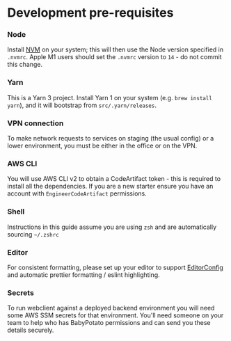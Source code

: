# Development pre-requisites

### Node

Install [NVM](https://github.com/nvm-sh/nvm) on your system; this will then use the Node version specified in `.nvmrc`.
Apple M1 users should set the `.nvmrc` version to `14` - do not commit this change.

### Yarn

This is a Yarn 3 project. Install Yarn 1 on your system (e.g. `brew install yarn`), and it will bootstrap
from `src/.yarn/releases`.

### VPN connection

To make network requests to services on staging (the usual config) or a lower environment, you must be either in
the office or on the VPN.

### AWS CLI

You will use AWS CLI v2 to obtain a CodeArtifact token - this is required to install all the dependencies. If you are
a new starter ensure you have an account with `EngineerCodeArtifact` permissions.

### Shell

Instructions in this guide assume you are using `zsh` and are automatically sourcing `~/.zshrc`

### Editor

For consistent formatting, please set up your editor to support [EditorConfig](https://editorconfig.org/) and automatic
prettier formatting / eslint highlighting.

### Secrets

To run webclient against a deployed backend environment you will need some AWS SSM secrets for that environment. You'll
need someone on your team to help who has BabyPotato permissions and can send you these details securely.
